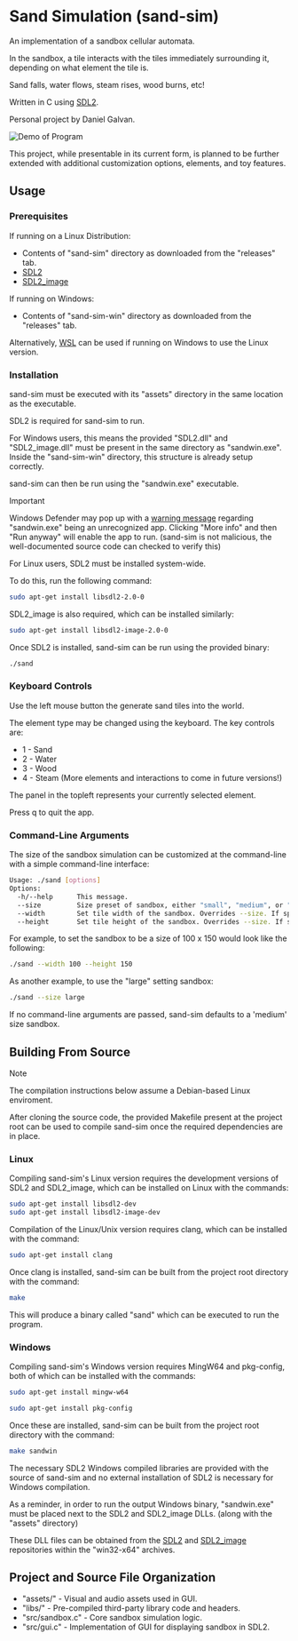 # Sand Simulation (sand-sim)
An implementation of a sandbox cellular automata.

In the sandbox, a tile interacts with the tiles immediately surrounding it, depending on what element the tile is.

Sand falls, water flows, steam rises, wood burns, etc!

Written in C using [SDL2](https://www.libsdl.org/).

Personal project by Daniel Galvan.

![Demo of Program](assets/demo/demo.gif)

This project, while presentable in its current form, is planned to be further extended with additional customization options, elements, and toy features.


## Usage
### Prerequisites

If running on a Linux Distribution:
- Contents of "sand-sim" directory as downloaded from the "releases" tab.
- [SDL2](https://github.com/libsdl-org/SDL/tree/SDL2)
- [SDL2_image](https://github.com/libsdl-org/SDL_image/tree/SDL2)

If running on Windows:
- Contents of "sand-sim-win" directory as downloaded from the "releases" tab.

Alternatively, [WSL](https://learn.microsoft.com/en-us/windows/wsl/install) can be used if running on Windows to use the Linux version.

### Installation

sand-sim must be executed with its "assets" directory in the same location as the executable.

SDL2 is required for sand-sim to run.

For Windows users, this means the provided "SDL2.dll" and "SDL2_image.dll" must be present in the same directory as "sandwin.exe". Inside the "sand-sim-win" directory, this structure is already setup correctly.

sand-sim can then be run using the "sandwin.exe" executable. 

> [!IMPORTANT]
> Windows Defender may pop up with a [warning message](https://superuser.com/questions/1553842/windows-protected-your-pc) regarding "sandwin.exe" being an unrecognized app. Clicking "More info" and then "Run anyway" will enable the app to run. (sand-sim is not malicious, the well-documented source code can checked to verify this) 

For Linux users, SDL2 must be installed system-wide. 

To do this, run the following command:

```bash
sudo apt-get install libsdl2-2.0-0
```

SDL2_image is also required, which can be installed similarly:

```bash
sudo apt-get install libsdl2-image-2.0-0
```

Once SDL2 is installed, sand-sim can be run using the provided binary:

```bash
./sand
```

### Keyboard Controls

Use the left mouse button the generate sand tiles into the world.

The element type may be changed using the keyboard. The key controls are:

- 1 - Sand
- 2 - Water
- 3 - Wood
- 4 - Steam
(More elements and interactions to come in future versions!)

The panel in the topleft represents your currently selected element.

Press q to quit the app.


### Command-Line Arguments

The size of the sandbox simulation can be customized at the command-line with
a simple command-line interface:

```bash
Usage: ./sand [options]
Options:
  -h/--help      This message.
  --size         Size preset of sandbox, either "small", "medium", or "large".
  --width        Set tile width of the sandbox. Overrides --size. If specified, height must be specified too.
  --height       Set tile height of the sandbox. Overrides --size. If specified, width must be specified too.
```

For example, to set the sandbox to be a size of 100 x 150 would look like the following:


```bash
./sand --width 100 --height 150
```

As another example, to use the "large" setting sandbox:

```bash
./sand --size large
```

If no command-line arguments are passed, sand-sim defaults to a 'medium' size
sandbox.


## Building From Source

> [!NOTE]
> The compilation instructions below assume a Debian-based Linux enviroment. 

After cloning the source code, the provided Makefile present at the project root 
can be used to compile sand-sim once the required dependencies are in place.

### Linux

Compiling sand-sim's Linux version requires the development versions of SDL2 and SDL2_image, which can be installed on Linux with the commands:

```bash
sudo apt-get install libsdl2-dev
sudo apt-get install libsdl2-image-dev
```

Compilation of the Linux/Unix version requires clang, which can be installed with the command:

```bash
sudo apt-get install clang
```

Once clang is installed, sand-sim can be built from the project root directory with the command:

```bash
make
```

This will produce a binary called "sand" which can be executed to run the program.

### Windows

Compiling sand-sim's Windows version requires MingW64 and pkg-config, both of which can be installed with the commands:

```bash
sudo apt-get install mingw-w64
```

```bash
sudo apt-get install pkg-config
```

Once these are installed, sand-sim can be built from the project root directory with the command:

```bash
make sandwin
```

The necessary SDL2 Windows compiled libraries are provided with the source of sand-sim and
no external installation of SDL2 is necessary for Windows compilation.

As a reminder, in order to run the output Windows binary, "sandwin.exe" must be placed
next to the SDL2 and SDL2_image DLLs. (along with the "assets" directory)

These DLL files can be obtained from the [SDL2](https://github.com/libsdl-org/SDL/releases/tag/release-2.28.5) and [SDL2_image](https://github.com/libsdl-org/SDL_image/releases/tag/release-2.6.3) repositories within the "win32-x64" archives.

## Project and Source File Organization

- "assets/" - Visual and audio assets used in GUI.
- "libs/" - Pre-compiled third-party library code and headers.
- "src/sandbox.c" - Core sandbox simulation logic.
- "src/gui.c" - Implementation of GUI for displaying sandbox in SDL2.

